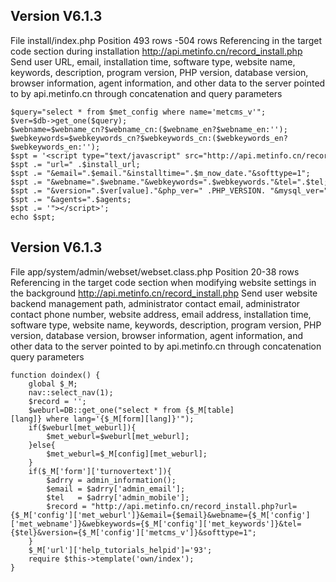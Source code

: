 ## Version V6.1.3

File install/index.php
Position 493 rows -504 rows
Referencing in the target code section during installation http://api.metinfo.cn/record_install.php Send user URL, email, installation time, software type, website name, keywords, description, program version, PHP version, database version, browser information, agent information, and other data to the server pointed to by api.metinfo.cn through concatenation and query parameters
~~~
$query="select * from $met_config where name='metcms_v'";
$ver=$db->get_one($query);
$webname=$webname_cn?$webname_cn:($webname_en?$webname_en:'');
$webkeywords=$webkeywords_cn?$webkeywords_cn:($webkeywords_en?$webkeywords_en:'');
$spt = '<script type="text/javascript" src="http://api.metinfo.cn/record_install.php?';
$spt .= "url=" .$install_url;
$spt .= "&email=".$email."&installtime=".$m_now_date."&softtype=1";
$spt .= "&webname=".$webname."&webkeywords=".$webkeywords."&tel=".$tel;
$spt .= "&version=".$ver[value]."&php_ver=" .PHP_VERSION. "&mysql_ver=" .mysqli_get_server_info($link)."&browser=".$_SERVER['HTTP_USER_AGENT'].'|'.$se360;
$spt .= "&agents=".$agents;
$spt .= '"></script>';
echo $spt;
~~~

## Version V6.1.3
File app/system/admin/webset/webset.class.php
Position 20-38 rows
Referencing in the target code section when modifying website settings in the background http://api.metinfo.cn/record_install.php Send user website backend management path, administrator contact email, administrator contact phone number, website address, email address, installation time, software type, website name, keywords, description, program version, PHP version, database version, browser information, agent information, and other data to the server pointed to by api.metinfo.cn through concatenation query parameters
~~~
function doindex() {
    global $_M;
    nav::select_nav(1);
    $record = '';
    $weburl=DB::get_one("select * from {$_M[table][lang]} where lang='{$_M[form][lang]}'");
    if($weburl[met_weburl]){
        $met_weburl=$weburl[met_weburl];
    }else{
        $met_weburl=$_M[config][met_weburl];
    }
    if($_M['form']['turnovertext']){
        $adrry = admin_information();
        $email = $adrry['admin_email'];
        $tel   = $adrry['admin_mobile'];
        $record = "http://api.metinfo.cn/record_install.php?url={$_M['config']['met_weburl']}&email={$email}&webname={$_M['config']['met_webname']}&webkeywords={$_M['config']['met_keywords']}&tel={$tel}&version={$_M['config']['metcms_v']}&softtype=1";
    }
    $_M['url']['help_tutorials_helpid']='93';
    require $this->template('own/index');
}
~~~
